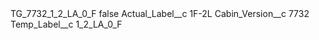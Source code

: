 <?xml version="1.0" encoding="UTF-8"?>
<CustomMetadata xmlns="http://soap.sforce.com/2006/04/metadata" xmlns:xsi="http://www.w3.org/2001/XMLSchema-instance" xmlns:xsd="http://www.w3.org/2001/XMLSchema">
    <label>TG_7732_1_2_LA_0_F</label>
    <protected>false</protected>
    <values>
        <field>Actual_Label__c</field>
        <value xsi:type="xsd:string">1F-2L</value>
    </values>
    <values>
        <field>Cabin_Version__c</field>
        <value xsi:type="xsd:string">7732</value>
    </values>
    <values>
        <field>Temp_Label__c</field>
        <value xsi:type="xsd:string">1_2_LA_0_F</value>
    </values>
</CustomMetadata>
